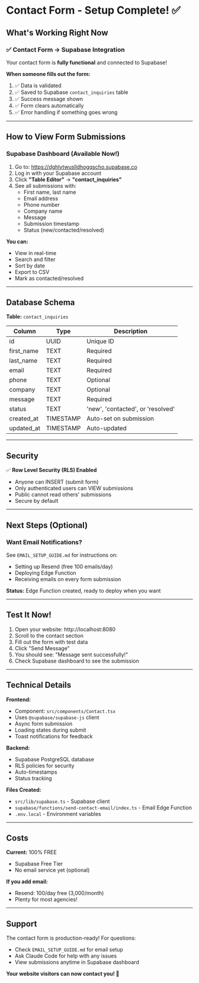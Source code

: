 # Contact Form - Setup Complete! ✅

## What's Working Right Now

### ✅ Contact Form → Supabase Integration

Your contact form is **fully functional** and connected to Supabase!

**When someone fills out the form:**
1. ✅ Data is validated
2. ✅ Saved to Supabase `contact_inquiries` table
3. ✅ Success message shown
4. ✅ Form clears automatically
5. ✅ Error handling if something goes wrong

---

## How to View Form Submissions

### Supabase Dashboard (Available Now!)

1. Go to: https://dghlytwuslldhogqscho.supabase.co
2. Log in with your Supabase account
3. Click **"Table Editor"** → **"contact_inquiries"**
4. See all submissions with:
   - First name, last name
   - Email address
   - Phone number
   - Company name
   - Message
   - Submission timestamp
   - Status (new/contacted/resolved)

**You can:**
- View in real-time
- Search and filter
- Sort by date
- Export to CSV
- Mark as contacted/resolved

---

## Database Schema

**Table:** `contact_inquiries`

| Column | Type | Description |
|--------|------|-------------|
| id | UUID | Unique ID |
| first_name | TEXT | Required |
| last_name | TEXT | Required |
| email | TEXT | Required |
| phone | TEXT | Optional |
| company | TEXT | Optional |
| message | TEXT | Required |
| status | TEXT | 'new', 'contacted', or 'resolved' |
| created_at | TIMESTAMP | Auto-set on submission |
| updated_at | TIMESTAMP | Auto-updated |

---

## Security

✅ **Row Level Security (RLS) Enabled**
- Anyone can INSERT (submit form)
- Only authenticated users can VIEW submissions
- Public cannot read others' submissions
- Secure by default

---

## Next Steps (Optional)

### Want Email Notifications?

See `EMAIL_SETUP_GUIDE.md` for instructions on:
- Setting up Resend (free 100 emails/day)
- Deploying Edge Function
- Receiving emails on every form submission

**Status:** Edge Function created, ready to deploy when you want

---

## Test It Now!

1. Open your website: http://localhost:8080
2. Scroll to the contact section
3. Fill out the form with test data
4. Click "Send Message"
5. You should see: "Message sent successfully!"
6. Check Supabase dashboard to see the submission

---

## Technical Details

**Frontend:**
- Component: `src/components/Contact.tsx`
- Uses `@supabase/supabase-js` client
- Async form submission
- Loading states during submit
- Toast notifications for feedback

**Backend:**
- Supabase PostgreSQL database
- RLS policies for security
- Auto-timestamps
- Status tracking

**Files Created:**
- `src/lib/supabase.ts` - Supabase client
- `supabase/functions/send-contact-email/index.ts` - Email Edge Function
- `.env.local` - Environment variables

---

## Costs

**Current:** 100% FREE
- Supabase Free Tier
- No email service yet (optional)

**If you add email:**
- Resend: 100/day free (3,000/month)
- Plenty for most agencies!

---

## Support

The contact form is production-ready! For questions:
- Check `EMAIL_SETUP_GUIDE.md` for email setup
- Ask Claude Code for help with any issues
- View submissions anytime in Supabase dashboard

**Your website visitors can now contact you! 🎉**
